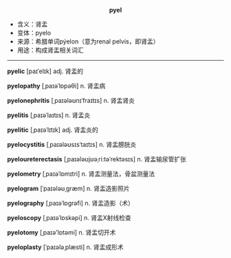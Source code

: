 
**<center>pyel</center>**

- <span class="definition">含义：肾盂</span>
- <span class="definition">变体：pyelo</span>
- <span class="definition">来源：希腊单词pýelon（意为renal pelvis，即肾盂）</span>
- <span class="definition">用途：构成肾盂相关词汇</span>


---


<span class="vocabulary">**pyelic**</span> [paɪˈelɪk] adj. 肾盂的

<span class="vocabulary">**pyelopathy**</span> [ˌpaɪəˈlɒpəθi] n. 肾盂病

<span class="vocabulary">**pyelonephritis**</span> [ˌpaɪələʊnɪˈfraɪtɪs] n. 肾盂肾炎

<span class="vocabulary">**pyelitis**</span> [ˌpaɪəˈlaɪtɪs] n. 肾盂炎

<span class="vocabulary">**pyelitic**</span> [ˌpaɪəˈlɪtɪk] adj. 肾盂炎的

<span class="vocabulary">**pyelocystitis**</span> [ˌpaɪələʊsɪsˈtaɪtɪs] n. 肾盂膀胱炎

<span class="vocabulary">**pyeloureterectasis**</span> [ˌpaɪələʊjʊəˌri:təˈrektəsɪs] n. 肾盂输尿管扩张

<span class="vocabulary">**pyelometry**</span> [ˌpaɪəˈlɒmɪtri] n. 肾盂测量法，骨盆测量法

<span class="vocabulary">**pyelogram**</span> [ˈpaɪələʊˌɡræm] n. 肾盂造影照片

<span class="vocabulary">**pyelography**</span> [ˌpaɪəˈlɒɡrəfi] n. 肾盂造影（术）

<span class="vocabulary">**pyeloscopy**</span> [ˌpaɪəˈlɒskəpi] n. 肾盂X射线检查

<span class="vocabulary">**pyelotomy**</span> [ˌpaɪə'lɒtəmi] n. 肾盂切开术

<span class="vocabulary">**pyeloplasty**</span> [ˈpaɪələˌplæsti] n. 肾盂成形术
